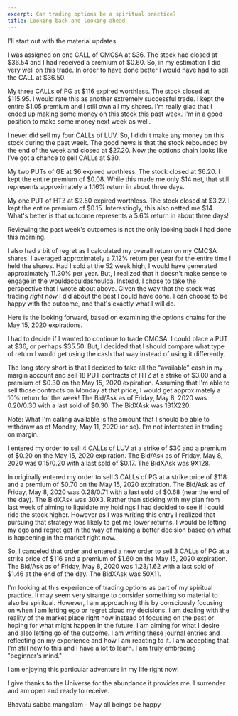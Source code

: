```yaml
---
excerpt: Can trading options be a spiritual practice?
title: Looking back and looking ahead
---
```

I'll start out with the material updates.

I was assigned on one CALL of CMCSA at $36.
The stock had closed at $36.54 and I had received a premium of $0.60.
So, in my estimation I did very well on this trade.
In order to have done better I would have had to sell the CALL at $36.50.

My three CALLs of PG at $116 expired worthless.
The stock closed at $115.95.
I would rate this as another extremely successful trade.
I kept the entire $1.05 premium and I still own all my shares.
I'm really glad that I ended up making some money on this stock this past week.
I'm in a good position to make some money next week as well.

I never did sell my four CALLs of LUV.
So, I didn't make any money on this stock during the past week.
The good news is that the stock rebounded by the end of the week and closed at $27.20.
Now the options chain looks like I've got a chance to sell CALLs at $30.

My two PUTs of GE at $6 expired worthless.
The stock closed at $6.20.
I kept the entire premium of $0.08.
While this made me only $14 net, that still represents approximately a 1.16% return in about three days.

My one PUT of HTZ at $2.50 expired worthless.
The stock closed at $3.27.
I kept the entire premium of $0.15.
Interestingly, this also netted me $14.
What's better is that outcome represents a 5.6% return in about three days!

Reviewing the past week's outcomes is not the only looking back I had done this morning.

I also had a bit of regret as I calculated my overall return on my CMCSA shares.
I averaged approximately a 7.12% return per year for the entire time I held the shares.
Had I sold at the 52 week high, I would have generated approximately 11.30% per year.
But, I realized that it doesn't make sense to engage in the wouldacouldashoulda.
Instead, I chose to take the perspective that I wrote about above.
Given the way that the stock was trading *right now* I did about the best I could have done.
I can choose to be happy with the outcome, and that's exactly what I will do.

Here is the looking forward, based on examining the options chains for the May 15, 2020 expirations.

I had to decide if I wanted to continue to trade CMCSA.
I could place a PUT at $36, or perhaps $35.50.
But, I decided that I should compare what type of return I would get using the cash that way instead of using it differently.

The long story short is that I decided to take all the "available" cash in my margin account and sell 18 PUT contracts of HTZ at a strike of $3.00 and a premium of $0.30 on the May 15, 2020 expiration.
Assuming that I'm able to sell those contracts on Monday at that price, I would get approximately a 10% return for the week!
The Bid/Ask as of Friday, May 8, 2020 was $0.20/$0.30 with a last sold of $0.30.
The BidXAsk was 131X220.

Note: What I'm calling available is the amount that I should be able to withdraw as of Monday, May 11, 2020 (or so).
I'm not interested in trading on margin.

I entered my order to sell 4 CALLs of LUV at a strike of $30 and a premium of $0.20 on the May 15, 2020 expiration.
The Bid/Ask as of Friday, May 8, 2020 was $0.15/$0.20 with a last sold of $0.17.
The BidXAsk was 9X128.

In originally entered my order to sell 3 CALLs of PG at a strike price of $118 and a premium of $0.70 on the May 15, 2020 expiration.
The Bid/Ask as of Friday, May 8, 2020 was $0.28/$0.71 with a last sold of $0.68 (near the end of the day).
The BidXAsk was 30X3.
Rather than sticking with my plan from last week of aiming to liquidate my holdings I had decided to see if I could ride the stock higher.
However as I was writing this entry I realized that pursuing that strategy was likely to get me lower returns.
I would be letting my ego and regret get in the way of making a better decision based on what is happening in the market right now.

So, I canceled that order and entered a new order to sell 3 CALLs of PG at a strike price of $116 and a premium of $1.60 on the May 15, 2020 expiration.
The Bid/Ask as of Friday, May 8, 2020 was $1.23/$1.62 with a last sold of $1.46 at the end of the day.
The BidXAsk was 50X11.

I'm looking at this experience of trading options as part of my spiritual practice.
It may seem very strange to consider something so material to also be spiritual.
However, I am approaching this by consciously focusing on when I am letting ego or regret cloud my decisions.
I am dealing with the reality of the market place right now instead of focusing on the past or hoping for what might happen in the future.
I am aiming for what I desire and also letting go of the outcome.
I am writing these journal entries and reflecting on my experience and how I am reacting to it.
I am accepting that I'm still new to this and I have a lot to learn.
I am truly embracing "beginner's mind."

I am enjoying this particular adventure in my life right now!

I give thanks to the Universe for the abundance it provides me.
I surrender and am open and ready to receive.

Bhavatu sabba mangalam - May all beings be happy
